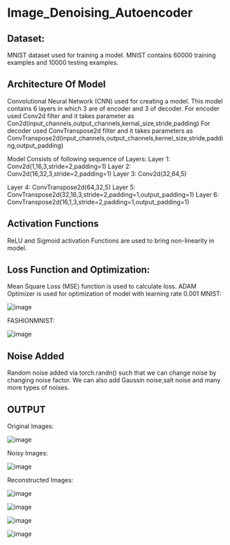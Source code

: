 # Image_Denoising_Autoencoder

## Dataset:
MNIST dataset used for training a model. 
MNIST contains 60000 training examples and 10000 testing examples.

## Architecture Of Model

Convolutional Neural Network (CNN) used for creating a model. This model contains 6 layers in which 3 are of encoder and 3 of decoder.
For encoder used Conv2d filter and it takes parameter as Con2d(input_channels,output_channels,kernal_size,stride,padding)
For decoder used ConvTranspose2d  filter and it takes parameters as ConvTranspose2d(input_channels,output_channels,kernel_size,stride,padding,output_padding)
 
Model Consists of following sequence of Layers:
Layer 1: Conv2d(1,16,3,stride=2,padding=1)
Layer 2: Conv2d(16,32,3,stride=2,padding=1)
Layer 3: Conv2d(32,64,5)

Layer 4: ConvTranspose2d(64,32,5)
Layer 5: ConvTranspose2d(32,16,3,stride=2,padding=1,output_padding=1)
Layer 6: ConvTranspose2d(16,1,3,stride=2,padding=1,output_padding=1)
## Activation Functions
ReLU and Sigmoid activation Functions are used to bring non-linearity in model.

## Loss Function and Optimization:
Mean Square Loss (MSE) function is used to calculate loss. 
ADAM Optimizer is used for optimization of model with learning rate 0.001
MNIST:

![image](https://user-images.githubusercontent.com/87741857/136992098-834deea5-3c69-4701-86b1-ed12a16d72e7.png)

FASHIONMNIST:

![image](https://user-images.githubusercontent.com/87741857/137062244-8bf87fc9-d431-46e3-b6cc-270cc7da31c2.png)



## Noise Added
Random noise added via torch.randn() such that we can change noise by changing noise factor. We can also add Gaussin noise,salt noise and many more types of noises.

## OUTPUT
Original Images:

![image](https://user-images.githubusercontent.com/87741857/136761753-307ad2ca-d346-4bb9-8574-a19d193103df.png)


Noisy Images:

![image](https://user-images.githubusercontent.com/87741857/136761600-3dc5d7f7-d0f0-4f1a-8509-8df03ba72a6b.png)


Reconstructed Images:

![image](https://user-images.githubusercontent.com/87741857/136761853-a323de91-977c-4188-8685-84d507b72084.png)

![image](https://user-images.githubusercontent.com/87741857/137062161-737bac83-bca4-4bbb-b6d1-4bcefe954792.png)

![image](https://user-images.githubusercontent.com/87741857/137062177-ad8de0a0-2efe-4bdb-8690-0eaa4e089718.png)

![image](https://user-images.githubusercontent.com/87741857/137062195-ef22e580-303e-49ae-829d-7cc2f7309ade.png)





